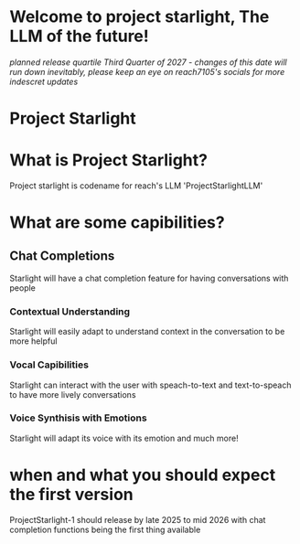 # Welcome to project starlight, The LLM of the future!
###### planned release quartile Third Quarter of 2027 - changes of this date will run down inevitably, please keep an eye on reach7105's socials for more indescret updates

# Project Starlight
# What is Project Starlight?
Project starlight is codename for reach's LLM 'ProjectStarlightLLM'

# What are some capibilities?
## Chat Completions
Starlight will have a chat completion feature for having conversations with people
### Contextual Understanding
Starlight will easily adapt to understand context in the conversation to be more helpful
### Vocal Capibilities
Starlight can interact with the user with speach-to-text and text-to-speach to have more lively conversations
### Voice Synthisis with Emotions
Starlight will adapt its voice with its emotion and much more!

# when and what you should expect the first version
ProjectStarlight-1 should release by late 2025 to mid 2026 with chat completion functions being the first thing available
